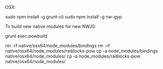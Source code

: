 OSX:

sudo npm install -g grunt-cli
sudo npm install -g nw-gyp


To build new native modules for new NWJS:

grunt exec:powbuild

rm -rf native/osx64/node_modules/bindings
rm -rf native/osx64/node_modules/raiblocks-pow
cp -a node_modules/bindings native/osx64/node_modules/
cp -a node_modules/raiblocks-pow native/osx64/node_modules/

